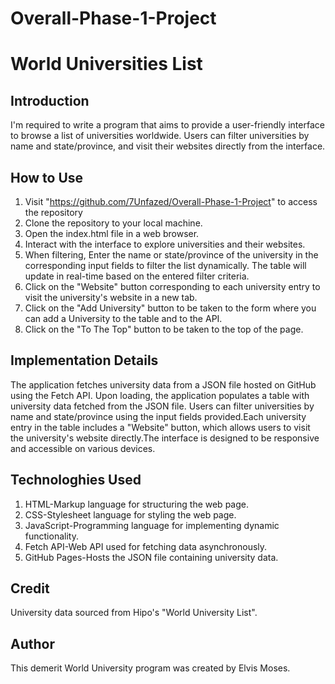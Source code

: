 # Overall-Phase-1-Project
# World Universities List
 ## Introduction 
  I'm required to write a program that aims to provide a user-friendly interface to browse a list of universities worldwide. Users can filter universities by name and state/province, and visit their websites directly from the interface.
## How to Use
1. Visit "https://github.com/7Unfazed/Overall-Phase-1-Project" to access the repository
2. Clone the repository to your local machine.
3. Open the index.html file in a web browser.
4. Interact with the interface to explore universities and their websites.
5. When filtering, Enter the name or state/province of the university in the corresponding input fields to filter the list dynamically. The table will update in real-time based on the entered filter criteria.
6. Click on the "Website" button corresponding to each university entry to visit the university's website in a new tab.
7. Click on the "Add University" button to be taken to the form where you can add a University to the table and to the API.
8. Click on the "To The Top" button to be taken to the top of the page.
## Implementation Details
The application fetches university data from a JSON file hosted on GitHub using the Fetch API. Upon loading, the application populates a table with university data fetched from the JSON file. Users can filter universities by name and state/province using the input fields provided.Each university entry in the table includes a "Website" button, which allows users to visit the university's website directly.The interface is designed to be responsive and accessible on various devices.
## Technologhies Used
1. HTML-Markup language for structuring the web page.
2. CSS-Stylesheet language for styling the web page.
3. JavaScript-Programming language for implementing dynamic functionality.
4. Fetch API-Web API used for fetching data asynchronously.
5. GitHub Pages-Hosts the JSON file containing university data.

## Credit
University data sourced from Hipo's "World University List".
## Author
This demerit World University program was created by Elvis Moses.




